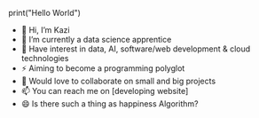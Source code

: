 print("Hello World")
- 👋 Hi, I’m Kazi
- 👀 I’m currently a data science apprentice
- 🌱 Have interest in data, AI, software/web development & cloud technologies
- ⚡ Aiming to become a programming polyglot
- 💞️ Would love to collaborate on small and big projects
- 📫 You can reach me on [developing website]
- 😄 Is there such a thing as happiness Algorithm?
<!---
kazi101dev/kazi101dev is a ✨ special ✨ repository because its `README.md` (this file) appears on your GitHub profile.
You can click the Preview link to take a look at your changes.
--->
